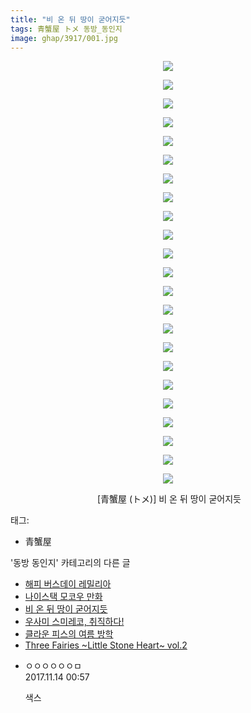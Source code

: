 ```yaml
---
title: "비 온 뒤 땅이 굳어지듯"
tags: 青蟹屋 トメ 동방_동인지
image: ghap/3917/001.jpg
---
```

<div class="article">
<p style="text-align: center; clear: none; float: none;"><img src="{{ site.nasurl }}/ghap/3917/001.jpg"/></p>
<p style="text-align: center; clear: none; float: none;"><img src="{{ site.nasurl }}/ghap/3917/002.jpg"/></p>
<p style="text-align: center; clear: none; float: none;"><img src="{{ site.nasurl }}/ghap/3917/003.jpg"/></p>
<p style="text-align: center; clear: none; float: none;"><img src="{{ site.nasurl }}/ghap/3917/004.jpg"/></p>
<p style="text-align: center; clear: none; float: none;"><img src="{{ site.nasurl }}/ghap/3917/005.jpg"/></p>
<p style="text-align: center; clear: none; float: none;"><img src="{{ site.nasurl }}/ghap/3917/006.jpg"/></p>
<p style="text-align: center; clear: none; float: none;"><img src="{{ site.nasurl }}/ghap/3917/007.jpg"/></p>
<p style="text-align: center; clear: none; float: none;"><img src="{{ site.nasurl }}/ghap/3917/008.jpg"/></p>
<p style="text-align: center; clear: none; float: none;"><img src="{{ site.nasurl }}/ghap/3917/009.jpg"/></p>
<p style="text-align: center; clear: none; float: none;"><img src="{{ site.nasurl }}/ghap/3917/010.jpg"/></p>
<p style="text-align: center; clear: none; float: none;"><img src="{{ site.nasurl }}/ghap/3917/011.jpg"/></p>
<p style="text-align: center; clear: none; float: none;"><img src="{{ site.nasurl }}/ghap/3917/012.jpg"/></p>
<p style="text-align: center; clear: none; float: none;"><img src="{{ site.nasurl }}/ghap/3917/013.jpg"/></p>
<p style="text-align: center; clear: none; float: none;"><img src="{{ site.nasurl }}/ghap/3917/014.jpg"/></p>
<p style="text-align: center; clear: none; float: none;"><img src="{{ site.nasurl }}/ghap/3917/015.jpg"/></p>
<p style="text-align: center; clear: none; float: none;"><img src="{{ site.nasurl }}/ghap/3917/016.jpg"/></p>
<p style="text-align: center; clear: none; float: none;"><img src="{{ site.nasurl }}/ghap/3917/017.jpg"/></p>
<p style="text-align: center; clear: none; float: none;"><img src="{{ site.nasurl }}/ghap/3917/018.jpg"/></p>
<p style="text-align: center; clear: none; float: none;"><img src="{{ site.nasurl }}/ghap/3917/019.jpg"/></p>
<p style="text-align: center; clear: none; float: none;"><img src="{{ site.nasurl }}/ghap/3917/020.jpg"/></p>
<p style="text-align: center; clear: none; float: none;"><img src="{{ site.nasurl }}/ghap/3917/021.jpg"/></p>
<p style="text-align: center; clear: none; float: none;"><img src="{{ site.nasurl }}/ghap/3917/022.jpg"/></p>
<p style="text-align: center; clear: none; float: none;"><img src="{{ site.nasurl }}/ghap/3917/023.jpg"/></p>
<p style="text-align: center; clear: none; float: none;"> [青蟹屋 (トメ)] 비 온 뒤 땅이 굳어지듯</p>
</div><div class="tagTrail">
<p>태그: </p>
<ul>
<li>青蟹屋</li>
</ul>
</div><div class="another">
<p>'동방 동인지' 카테고리의 다른 글</p>
<ul>
<li><a href="/2017-10-30-ghap_3935">해피 버스데이 레밀리아</a></li>
<li><a href="/2017-10-27-ghap_3918">나이스택 모코우 만화</a></li>
<li><a href="/2017-10-27-ghap_3917">비 온 뒤 땅이 굳어지듯</a></li>
<li><a href="/2017-10-27-ghap_3916">우사미 스미레코, 취직하다!</a></li>
<li><a href="/2017-10-24-ghap_3914">클라운 피스의 여름 방학</a></li>
<li><a href="/2017-10-24-ghap_3913">Three Fairies ~Little Stone Heart~ vol.2</a></li>
</ul>
</div><div class="cb_module cb_fluid">
<div class="cb_wrt cb_profile">
<div class="comment">
<ul>
<li class="cb_thumb_off" id="comment15128829">
<div class="cb_comment_area">
<div class="cb_info_area">
<div class="cb_section">
<span class="cb_nick_name">ㅇㅇㅇㅇㅇㅇㅁ</span>
</div>
<div class="cb_section">
<span class="cb_date">2017.11.14 00:57 </span>
</div>
</div>
<div class="cb_dsc_comment">
<p class="cb_dsc">
											색스
										</p>
</div>
</div></li>
</ul>
</div>
</div><!-- commentList close -->
</div>